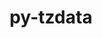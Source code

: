---
title: "py-tzdata"
layout: cache
categories: [package, develop]
meta: {"compilers": ["none"], "num_specs": 44, "num_specs_by_stack": {"data-vis-sdk": 8, "e4s": 24, "e4s-oneapi": 5, "e4s-rocm-external": 8, "hep": 7, "root": 44}, "oss": ["ubuntu20.04", "ubuntu22.04"], "platforms": ["linux"], "stacks": ["data-vis-sdk", "e4s", "e4s-oneapi", "e4s-rocm-external", "hep", "root"], "targets": ["x86_64_v3"], "versions": ["2023.3", "2025.2"]}
spec_details: [{"compiler": "none", "hash": "22zes56yoghcbtljpb4i2uuw33p67gzu", "os": "ubuntu22.04", "platform": "linux", "size": "-", "stacks": ["e4s-oneapi", "root"], "target": "x86_64_v3", "variants": ["build_system=python_pip"], "versions": ["2025.2"]}, {"compiler": "none", "hash": "2epgku4qqgnu5di32nvbgofktejfql5f", "os": "ubuntu22.04", "platform": "linux", "size": "-", "stacks": ["e4s", "root"], "target": "x86_64_v3", "variants": ["build_system=python_pip"], "versions": ["2023.3"]}, {"compiler": "none", "hash": "4amylr2mjew36enioaiv6jj6a5js3u3u", "os": "ubuntu22.04", "platform": "linux", "size": "-", "stacks": ["hep", "root"], "target": "x86_64_v3", "variants": ["build_system=python_pip"], "versions": ["2025.2"]}, {"compiler": "none", "hash": "5xojoxk35dterszaavfipfwnhfuhh5hi", "os": "ubuntu22.04", "platform": "linux", "size": "-", "stacks": ["e4s", "e4s-rocm-external", "root"], "target": "x86_64_v3", "variants": ["build_system=python_pip"], "versions": ["2025.2"]}, {"compiler": "none", "hash": "7pok75znh3crcfejksm3dcv53cvjnfmd", "os": "ubuntu22.04", "platform": "linux", "size": "-", "stacks": ["e4s-oneapi", "root"], "target": "x86_64_v3", "variants": ["build_system=python_pip"], "versions": ["2025.2"]}, {"compiler": "none", "hash": "7yqfo5sfva6s7culmhuqyldgc6ckyc3w", "os": "ubuntu22.04", "platform": "linux", "size": "-", "stacks": ["e4s-oneapi", "root"], "target": "x86_64_v3", "variants": ["build_system=python_pip"], "versions": ["2025.2"]}, {"compiler": "none", "hash": "aysfguifsf5s64hnofuuwx5pypi3l6f3", "os": "ubuntu22.04", "platform": "linux", "size": "-", "stacks": ["e4s", "root"], "target": "x86_64_v3", "variants": ["build_system=python_pip"], "versions": ["2025.2"]}, {"compiler": "none", "hash": "bwkcjdc3uqm3hcug6zgsiwhdebylebhs", "os": "ubuntu22.04", "platform": "linux", "size": "-", "stacks": ["e4s", "e4s-rocm-external", "root"], "target": "x86_64_v3", "variants": ["build_system=python_pip"], "versions": ["2023.3"]}, {"compiler": "none", "hash": "byog2cl4lrwv3lsrhyqs7rxnahe6y74k", "os": "ubuntu22.04", "platform": "linux", "size": "-", "stacks": ["e4s", "e4s-rocm-external", "root"], "target": "x86_64_v3", "variants": ["build_system=python_pip"], "versions": ["2023.3"]}, {"compiler": "none", "hash": "cdkiposwoajagk2ofqtswomgtrzrnsug", "os": "ubuntu22.04", "platform": "linux", "size": "-", "stacks": ["e4s", "root"], "target": "x86_64_v3", "variants": ["build_system=python_pip"], "versions": ["2023.3"]}, {"compiler": "none", "hash": "chloixporsuuzf7psxiqalupu7tdq7mp", "os": "ubuntu20.04", "platform": "linux", "size": "-", "stacks": ["data-vis-sdk", "root"], "target": "x86_64_v3", "variants": ["build_system=python_pip"], "versions": ["2023.3"]}, {"compiler": "none", "hash": "djycbtgbkthx6kn2gmxueayz27wpznr3", "os": "ubuntu22.04", "platform": "linux", "size": "-", "stacks": ["e4s", "e4s-rocm-external", "root"], "target": "x86_64_v3", "variants": ["build_system=python_pip"], "versions": ["2023.3"]}, {"compiler": "none", "hash": "dpz4zj73vcs6s3klfsqjoj6ctezjet2m", "os": "ubuntu22.04", "platform": "linux", "size": "-", "stacks": ["e4s", "root"], "target": "x86_64_v3", "variants": ["build_system=python_pip"], "versions": ["2025.2"]}, {"compiler": "none", "hash": "dso6ouz53dayptz2g4cnkvwx26ge2ad4", "os": "ubuntu22.04", "platform": "linux", "size": "-", "stacks": ["hep", "root"], "target": "x86_64_v3", "variants": ["build_system=python_pip"], "versions": ["2025.2"]}, {"compiler": "none", "hash": "dsp3tlgx45jyf2qhygnctwqhnbre5pia", "os": "ubuntu20.04", "platform": "linux", "size": "-", "stacks": ["data-vis-sdk", "root"], "target": "x86_64_v3", "variants": ["build_system=python_pip"], "versions": ["2025.2"]}, {"compiler": "none", "hash": "dt3nyqvyn22tjetczgvrde6gqg2dbgq2", "os": "ubuntu22.04", "platform": "linux", "size": "-", "stacks": ["e4s", "root"], "target": "x86_64_v3", "variants": ["build_system=python_pip"], "versions": ["2025.2"]}, {"compiler": "none", "hash": "dx46jmeemnamrohoo6356rgnczl4ncct", "os": "ubuntu22.04", "platform": "linux", "size": "-", "stacks": ["e4s", "root"], "target": "x86_64_v3", "variants": ["build_system=python_pip"], "versions": ["2025.2"]}, {"compiler": "none", "hash": "flmemask264eidalkl2ztgz6llpfecdb", "os": "ubuntu20.04", "platform": "linux", "size": "-", "stacks": ["data-vis-sdk", "root"], "target": "x86_64_v3", "variants": ["build_system=python_pip"], "versions": ["2025.2"]}, {"compiler": "none", "hash": "g5okxfkcembutopihdiimjyr3zmjnkh7", "os": "ubuntu22.04", "platform": "linux", "size": "-", "stacks": ["hep", "root"], "target": "x86_64_v3", "variants": ["build_system=python_pip"], "versions": ["2025.2"]}, {"compiler": "none", "hash": "ge2w57kpykzpf3s6wkaekrxx6qghk3tz", "os": "ubuntu22.04", "platform": "linux", "size": "-", "stacks": ["e4s", "root"], "target": "x86_64_v3", "variants": ["build_system=python_pip"], "versions": ["2023.3"]}, {"compiler": "none", "hash": "gyg4pdjwcscaoxgqcqvc3gewybi6ckmw", "os": "ubuntu22.04", "platform": "linux", "size": "-", "stacks": ["e4s", "root"], "target": "x86_64_v3", "variants": ["build_system=python_pip"], "versions": ["2025.2"]}, {"compiler": "none", "hash": "hnhves3imbfjathbu7aznpshdvcj7fzp", "os": "ubuntu22.04", "platform": "linux", "size": "-", "stacks": ["e4s", "root"], "target": "x86_64_v3", "variants": ["build_system=python_pip"], "versions": ["2023.3"]}, {"compiler": "none", "hash": "i35rmfvqgqmstvpfvhca5wrgoalo3km4", "os": "ubuntu22.04", "platform": "linux", "size": "-", "stacks": ["e4s", "root"], "target": "x86_64_v3", "variants": ["build_system=python_pip"], "versions": ["2025.2"]}, {"compiler": "none", "hash": "inwc5ysep365oui7qtq2meuwnvwagigb", "os": "ubuntu20.04", "platform": "linux", "size": "-", "stacks": ["data-vis-sdk", "root"], "target": "x86_64_v3", "variants": ["build_system=python_pip"], "versions": ["2023.3"]}, {"compiler": "none", "hash": "iwlrme3zbpp3t4nf2samhva4dram7bdo", "os": "ubuntu22.04", "platform": "linux", "size": "-", "stacks": ["e4s", "root"], "target": "x86_64_v3", "variants": ["build_system=python_pip"], "versions": ["2023.3"]}, {"compiler": "none", "hash": "jxr6rxff2r6tyynblric7aapy4mksv7u", "os": "ubuntu22.04", "platform": "linux", "size": "-", "stacks": ["e4s", "root"], "target": "x86_64_v3", "variants": ["build_system=python_pip"], "versions": ["2025.2"]}, {"compiler": "none", "hash": "llk74gco6id7aottwdapdmhut3fr3mvz", "os": "ubuntu22.04", "platform": "linux", "size": "-", "stacks": ["hep", "root"], "target": "x86_64_v3", "variants": ["build_system=python_pip"], "versions": ["2025.2"]}, {"compiler": "none", "hash": "m3xy7tojlwf4cdhe3i5pi45dn2nzczul", "os": "ubuntu20.04", "platform": "linux", "size": "-", "stacks": ["data-vis-sdk", "root"], "target": "x86_64_v3", "variants": ["build_system=python_pip"], "versions": ["2023.3"]}, {"compiler": "none", "hash": "mhcxyb7hwshpk66wwxk5u55xq3vrqbsh", "os": "ubuntu22.04", "platform": "linux", "size": "-", "stacks": ["e4s", "root"], "target": "x86_64_v3", "variants": ["build_system=python_pip"], "versions": ["2025.2"]}, {"compiler": "none", "hash": "oa4dghtzagtes6f7ea2o3czq4ubpyunn", "os": "ubuntu22.04", "platform": "linux", "size": "-", "stacks": ["e4s", "root"], "target": "x86_64_v3", "variants": ["build_system=python_pip"], "versions": ["2023.3"]}, {"compiler": "none", "hash": "qbgyrik4f5ys7v4bmalko3c5ootm42fk", "os": "ubuntu22.04", "platform": "linux", "size": "-", "stacks": ["hep", "root"], "target": "x86_64_v3", "variants": ["build_system=python_pip"], "versions": ["2025.2"]}, {"compiler": "none", "hash": "rll2gkz7skqyj5ib3zqpsfbxgb5trhqa", "os": "ubuntu22.04", "platform": "linux", "size": "-", "stacks": ["e4s", "e4s-rocm-external", "root"], "target": "x86_64_v3", "variants": ["build_system=python_pip"], "versions": ["2025.2"]}, {"compiler": "none", "hash": "siuhvvdmoshiwqhgtou5skwbjtrm5vr2", "os": "ubuntu22.04", "platform": "linux", "size": "-", "stacks": ["e4s", "e4s-rocm-external", "root"], "target": "x86_64_v3", "variants": ["build_system=python_pip"], "versions": ["2023.3"]}, {"compiler": "none", "hash": "thpjz7vr46rh25t4wr5ztfwkkpqcvbb4", "os": "ubuntu22.04", "platform": "linux", "size": "-", "stacks": ["hep", "root"], "target": "x86_64_v3", "variants": ["build_system=python_pip"], "versions": ["2023.3"]}, {"compiler": "none", "hash": "v6iedj4lqfi6tojgjaw4kahnxquwer7f", "os": "ubuntu22.04", "platform": "linux", "size": "-", "stacks": ["e4s", "root"], "target": "x86_64_v3", "variants": ["build_system=python_pip"], "versions": ["2025.2"]}, {"compiler": "none", "hash": "w7ylf6pg2vsoysawizkjwh5bvlq4w4z3", "os": "ubuntu20.04", "platform": "linux", "size": "-", "stacks": ["data-vis-sdk", "root"], "target": "x86_64_v3", "variants": ["build_system=python_pip"], "versions": ["2023.3"]}, {"compiler": "none", "hash": "whxyp3gxbgdny3mjvcow4yjm7t4545sy", "os": "ubuntu20.04", "platform": "linux", "size": "-", "stacks": ["data-vis-sdk", "root"], "target": "x86_64_v3", "variants": ["build_system=python_pip"], "versions": ["2025.2"]}, {"compiler": "none", "hash": "x2z3sfrvejprmoyimruulhwmn2zycjg3", "os": "ubuntu22.04", "platform": "linux", "size": "-", "stacks": ["e4s-oneapi", "root"], "target": "x86_64_v3", "variants": ["build_system=python_pip"], "versions": ["2025.2"]}, {"compiler": "none", "hash": "x3mr5q5yvnnzazttdefpq3yf25pakiyn", "os": "ubuntu22.04", "platform": "linux", "size": "-", "stacks": ["e4s", "e4s-rocm-external", "root"], "target": "x86_64_v3", "variants": ["build_system=python_pip"], "versions": ["2025.2"]}, {"compiler": "none", "hash": "xfymsjiwcnqahczcbizxleses3jkrgj5", "os": "ubuntu20.04", "platform": "linux", "size": "-", "stacks": ["data-vis-sdk", "root"], "target": "x86_64_v3", "variants": ["build_system=python_pip"], "versions": ["2025.2"]}, {"compiler": "none", "hash": "xhg445mdileksf2c634ogrp3xjry7owy", "os": "ubuntu22.04", "platform": "linux", "size": "-", "stacks": ["hep", "root"], "target": "x86_64_v3", "variants": ["build_system=python_pip"], "versions": ["2025.2"]}, {"compiler": "none", "hash": "xlg7wukxr5luykvxzrjviytjloigjdqm", "os": "ubuntu22.04", "platform": "linux", "size": "-", "stacks": ["e4s", "e4s-rocm-external", "root"], "target": "x86_64_v3", "variants": ["build_system=python_pip"], "versions": ["2025.2"]}, {"compiler": "none", "hash": "yabnehx2yv7ocok3yp3sxmf4tevxhno4", "os": "ubuntu22.04", "platform": "linux", "size": "-", "stacks": ["e4s-oneapi", "root"], "target": "x86_64_v3", "variants": ["build_system=python_pip"], "versions": ["2025.2"]}, {"compiler": "none", "hash": "yhxifsjofeuv6znuaslraq3ksmrwwo4r", "os": "ubuntu22.04", "platform": "linux", "size": "-", "stacks": ["e4s", "root"], "target": "x86_64_v3", "variants": ["build_system=python_pip"], "versions": ["2025.2"]}]
---